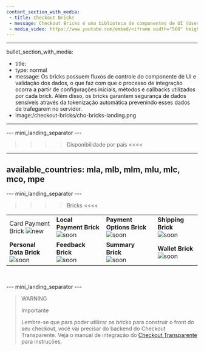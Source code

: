 ```yaml
---
content_section_with_media: 
 - title: Checkout Bricks
 - message: Checkout Bricks é uma biblioteca de componentes de UI (User interface) que tem como objetivo viabilizar a integração client-side do Checkout Transparente de forma modular por meio de estruturas configuráveis, seguras e com integração simplificada e unificada.
 - media_video: https://www.youtube.com/embed/<iframe width="560" height="315" src="https://www.youtube.com/embed/jv9oCydWV78" title="YouTube video player" frameborder="0" allow="accelerometer; autoplay; clipboard-write; encrypted-media; gyroscope; picture-in-picture" allowfullscreen></iframe>
---
```


---
bullet_section_with_media: 
 - title: 
 - type: normal
 - message: Os bricks possuem fluxos de controle do componente de UI e validação dos dados, o que faz com que o processo de integração ocorra a partir de configurações iniciais, métodos e callbacks utilizados por cada brick. Além disso, os bricks garantem segurança de dados sensíveis através da tokenização automática prevenindo esses dados de trafegarem no servidor.
 - image:/checkout-bricks/cho-bricks-landing.png
---

--- mini_landing_separator ---

>>>> Disponibilidade por país <<<<
---
available_countries: mla, mlb, mlm, mlu, mlc, mco, mpe
---

--- mini_landing_separator ---

>>>> Bricks <<<<

| | | | |
|---|---|---|---|
| Card Payment Brick ![new](checkout-bricks/new-button__PT.png) | **Local Payment Brick** ![soon](checkout-bricks/soon-button__PT.png) | **Payment Options Brick** ![soon](checkout-bricks/soon-button__PT.png) | **Shipping Brick** ![soon](checkout-bricks/soon-button__PT.png) |
| **Personal Data Brick** ![soon](checkout-bricks/soon-button__PT.png) | **Feedback Brick** <br> ![soon](checkout-bricks/soon-button__PT.png) | **Summary Brick** <br> ![soon](checkout-bricks/soon-button__PT.png) | **Wallet Brick** ![soon](checkout-bricks/soon-button__PT.png) |

<br>

--- mini_landing_separator ---

> WARNING
> 
> Importante
>
> Lembre-se que para poder utilizar os bricks para construir o front do seu checkout, você vai precisar do backend do Checkout Transparente. Veja o manual de integração do [Checkout Transparente](/developers/pt/docs/checkout-api/introduction) para instruções.
